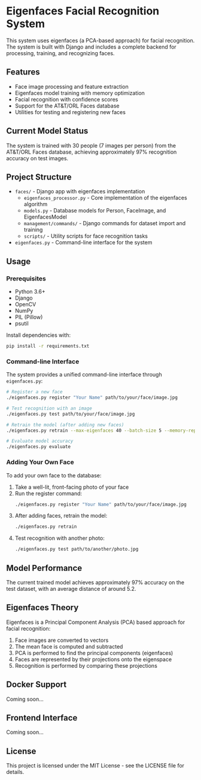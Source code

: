 # Eigenfaces Facial Recognition System

This system uses eigenfaces (a PCA-based approach) for facial recognition. The system is built with Django and includes a complete backend for processing, training, and recognizing faces.

## Features

- Face image processing and feature extraction
- Eigenfaces model training with memory optimization
- Facial recognition with confidence scores
- Support for the AT&T/ORL Faces database
- Utilities for testing and registering new faces

## Current Model Status

The system is trained with 30 people (7 images per person) from the AT&T/ORL Faces database, achieving approximately 97% recognition accuracy on test images.

## Project Structure

- `faces/` - Django app with eigenfaces implementation
  - `eigenfaces_processor.py` - Core implementation of the eigenfaces algorithm
  - `models.py` - Database models for Person, FaceImage, and EigenfacesModel
  - `management/commands/` - Django commands for dataset import and training
  - `scripts/` - Utility scripts for face recognition tasks
- `eigenfaces.py` - Command-line interface for the system

## Usage

### Prerequisites

- Python 3.6+
- Django
- OpenCV
- NumPy
- PIL (Pillow)
- psutil

Install dependencies with:

```bash
pip install -r requirements.txt
```

### Command-line Interface

The system provides a unified command-line interface through `eigenfaces.py`:

```bash
# Register a new face
./eigenfaces.py register "Your Name" path/to/your/face/image.jpg

# Test recognition with an image
./eigenfaces.py test path/to/your/face/image.jpg

# Retrain the model (after adding new faces)
./eigenfaces.py retrain --max-eigenfaces 40 --batch-size 5 --memory-report

# Evaluate model accuracy
./eigenfaces.py evaluate
```

### Adding Your Own Face

To add your own face to the database:

1. Take a well-lit, front-facing photo of your face
2. Run the register command:
   ```bash
   ./eigenfaces.py register "Your Name" path/to/your/face/image.jpg
   ```
3. After adding faces, retrain the model:
   ```bash
   ./eigenfaces.py retrain
   ```
4. Test recognition with another photo:
   ```bash
   ./eigenfaces.py test path/to/another/photo.jpg
   ```

## Model Performance

The current trained model achieves approximately 97% accuracy on the test dataset, with an average distance of around 5.2.

## Eigenfaces Theory

Eigenfaces is a Principal Component Analysis (PCA) based approach for facial recognition:

1. Face images are converted to vectors
2. The mean face is computed and subtracted
3. PCA is performed to find the principal components (eigenfaces)
4. Faces are represented by their projections onto the eigenspace
5. Recognition is performed by comparing these projections

## Docker Support

Coming soon...

## Frontend Interface

Coming soon...

## License

This project is licensed under the MIT License - see the LICENSE file for details. 